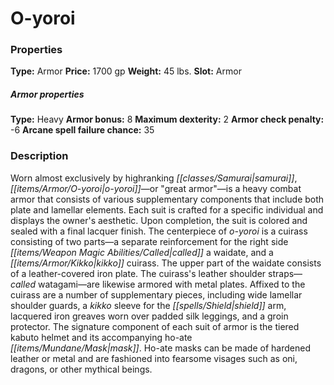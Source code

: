 ﻿---
Title: "O-yoroi"
Type: "Armor"
Price: "1700 gp"
Weight: "45 lbs."
Slot: "Armor"
Armor properties Type: "Heavy"
Armor bonus: "8"
Maximum dexterity: "2"
Armor check penalty: "-6"
Arcane spell failure chance: "35"
Description: |
  "Worn almost exclusively by highranking samurai, o-yoroi—or "great armor"—is a heavy combat armor that consists of various supplementary components that include both plate and lamellar elements. Each suit is crafted for a specific individual and displays the owner's aesthetic. Upon completion, the suit is colored and sealed with a final lacquer finish. The centerpiece of o-yoroi is a cuirass consisting of two parts—a separate reinforcement for the right side called a waidate, and a kikko cuirass. The upper part of the waidate consists of a leather-covered iron plate. The cuirass's leather shoulder straps—called watagami—are likewise armored with metal plates. Affixed to the cuirass are a number of supplementary pieces, including wide lamellar shoulder guards, a kikko sleeve for the shield arm, lacquered iron greaves worn over padded silk leggings, and a groin protector. The signature component of each suit of armor is the tiered kabuto helmet and its accompanying ho-ate mask. Ho-ate masks can be made of hardened leather or metal and are fashioned into fearsome visages such as oni, dragons, or other mythical beings."
Sources: "['Ultimate Combat', 'Ultimate Equipment']"
---

# O-yoroi

### Properties

**Type:** Armor **Price:** 1700 gp **Weight:** 45 lbs. **Slot:** Armor

##### Armor properties

**Type:** Heavy **Armor bonus:** 8 **Maximum dexterity:** 2 **Armor check penalty:** -6 **Arcane spell failure chance:** 35

### Description

Worn almost exclusively by highranking _[[classes/Samurai|samurai]]_, _[[items/Armor/O-yoroi|o-yoroi]]_—or "great armor"—is a heavy combat armor that consists of various supplementary components that include both plate and lamellar elements. Each suit is crafted for a specific individual and displays the owner's aesthetic. Upon completion, the suit is colored and sealed with a final lacquer finish. The centerpiece of _o-yoroi_ is a cuirass consisting of two parts—a separate reinforcement for the right side _[[items/Weapon Magic Abilities/Called|called]]_ a waidate, and a _[[items/Armor/Kikko|kikko]]_ cuirass. The upper part of the waidate consists of a leather-covered iron plate. The cuirass's leather shoulder straps—_called_ watagami—are likewise armored with metal plates. Affixed to the cuirass are a number of supplementary pieces, including wide lamellar shoulder guards, a _kikko_ sleeve for the _[[spells/Shield|shield]]_ arm, lacquered iron greaves worn over padded silk leggings, and a groin protector. The signature component of each suit of armor is the tiered kabuto helmet and its accompanying ho-ate _[[items/Mundane/Mask|mask]]_. Ho-ate masks can be made of hardened leather or metal and are fashioned into fearsome visages such as oni, dragons, or other mythical beings.

